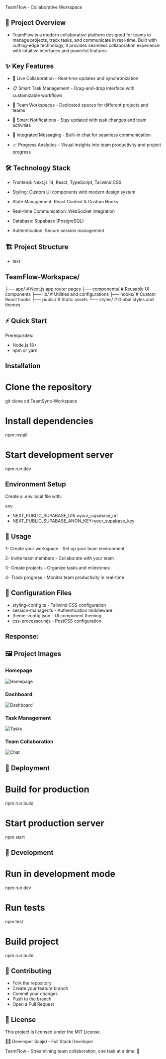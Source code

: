 TeamFlow - Collaborative Workspace

## 🚀 Project Overview
- TeamFlow is a modern collaborative platform designed for teams to manage projects, track tasks, and communicate in real-time. Built with cutting-edge technology, it provides seamless collaboration experience with intuitive interfaces and powerful features.

## ✨ Key Features
- 🔄 Live Collaboration - Real-time updates and synchronization

- 📋 Smart Task Management - Drag-and-drop interface with customizable workflows

- 👥 Team Workspaces - Dedicated spaces for different projects and teams

- 🔔 Smart Notifications - Stay updated with task changes and team activities

- 💬 Integrated Messaging - Built-in chat for seamless communication

- 📈 Progress Analytics - Visual insights into team productivity and project progress

## 🛠️ Technology Stack
- Frontend: Next.js 14, React, TypeScript, Tailwind CSS

- Styling: Custom UI components with modern design system

- State Management: React Context & Custom Hooks

- Real-time Communication: WebSocket integration

- Database: Supabase (PostgreSQL)

- Authentication: Secure session management

## 🏗️ Project Structure

- text

## TeamFlow-Workspace/
├── app/                 # Next.js app router pages
├── components/          # Reusable UI components
├── lib/                 # Utilities and configurations
├── hooks/               # Custom React hooks
├── public/              # Static assets
└── styles/              # Global styles and themes

## ⚡ Quick Start
Prerequisites:
- Node.js 18+
- npm or yarn

## Installation
# Clone the repository
git clone <your-repository-link>
cd TeamSync-Workspace

# Install dependencies
npm install

# Start development server
npm run dev

## Environment Setup
Create a .env.local file with:

env
- NEXT_PUBLIC_SUPABASE_URL=your_supabase_url
- NEXT_PUBLIC_SUPABASE_ANON_KEY=your_supabase_key

## 🎯 Usage
1- Create your workspace - Set up your team environment

2- Invite team members - Collaborate with your team

3- Create projects - Organize tasks and milestones

4- Track progress - Monitor team productivity in real-time

## 🔧 Configuration Files
- styling-config.ts - Tailwind CSS configuration
- session-manager.ts - Authentication middleware
- theme-config.json - UI component theming
- css-processor.mjs - PostCSS configuration


## Response:
## 🖼️ Project Images

### Homepage
![Homepage](./public/response/HomePage.png)

### Dashboard
![Dashboard](./public/response/DashBoard.png)

### Task Management
![Tasks](./public/response/Tasks.png)

### Team Collaboration
![Chat](./public/response/Chat.png)


## 🚀 Deployment
# Build for production
npm run build

# Start production server
npm start

## 📝 Development
# Run in development mode
npm run dev

# Run tests
npm test

# Build project
npm run build


## 🤝 Contributing
- Fork the repository
- Create your feature branch
- Commit your changes
- Push to the branch
- Open a Pull Request

## 📄 License
This project is licensed under the MIT License.

👨‍💻 Developer
Saajid - Full Stack Developer

TeamFlow - Streamlining team collaboration, one task at a time. 🚀
            <!-- TeamFlow Project - Saajid -->